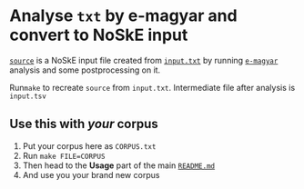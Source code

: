 # Analyse `txt` by e-magyar and convert to NoSkE input

[`source`](source) is a NoSkE input file created from [`input.txt`](input.txt) by running [`e-magyar`](https://github.com/nytud/emtsv) analysis and some postprocessing on it.

Run`make` to recreate `source` from `input.txt`. Intermediate file after analysis is `input.tsv`

## Use this with _your_ corpus

1. Put your corpus here as `CORPUS.txt`
2. Run `make FILE=CORPUS`
3. Then head to the __Usage__ part of the main [`README.md`](../../../README.md)
4. And use you your brand new corpus
